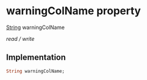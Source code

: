 


# warningColName property






[String](https://api.flutter.dev/flutter/dart-core/String-class.html) warningColName
  
_read / write_






## Implementation

```dart
String warningColName;


```








